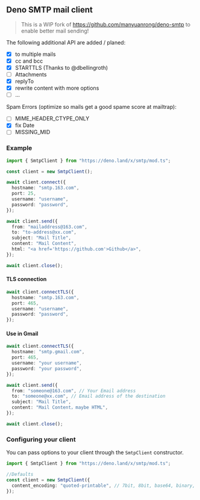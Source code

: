 ## Deno SMTP mail client

> This is a WIP fork of https://github.com/manyuanrong/deno-smtp to enable better mail sending!

The following additional API are added / planed:

- [x] to multiple mails
- [x] cc and bcc
- [x] STARTTLS (Thanks to @dbellingroth)
- [ ] Attachments
- [x] replyTo
- [x] rewrite content with more options
- [ ] ...

Spam Errors (optimize so mails get a good spame score at mailtrap):
- [ ] MIME_HEADER_CTYPE_ONLY
- [x] fix Date
- [ ] MISSING_MID

<!-- [![Build Status](https://github.com/manyuanrong/deno-smtp/workflows/ci/badge.svg?branch=master)](https://github.com/manyuanrong/deno-smtp/actions)
![GitHub](https://img.shields.io/github/license/manyuanrong/deno-smtp.svg)
![GitHub release](https://img.shields.io/github/release/manyuanrong/deno-smtp.svg)
![(Deno)](https://img.shields.io/badge/deno-1.0.0-green.svg) -->

### Example

```ts
import { SmtpClient } from "https://deno.land/x/smtp/mod.ts";

const client = new SmtpClient();

await client.connect({
  hostname: "smtp.163.com",
  port: 25,
  username: "username",
  password: "password",
});

await client.send({
  from: "mailaddress@163.com",
  to: "to-address@xx.com",
  subject: "Mail Title",
  content: "Mail Content",
  html: "<a href='https://github.com'>Github</a>",
});

await client.close();
```

#### TLS connection

```ts
await client.connectTLS({
  hostname: "smtp.163.com",
  port: 465,
  username: "username",
  password: "password",
});
```

#### Use in Gmail

```ts
await client.connectTLS({
  hostname: "smtp.gmail.com",
  port: 465,
  username: "your username",
  password: "your password",
});

await client.send({
  from: "someone@163.com", // Your Email address
  to: "someone@xx.com", // Email address of the destination
  subject: "Mail Title",
  content: "Mail Content，maybe HTML",
});

await client.close();
```

### Configuring your client

You can pass options to your client through the `SmtpClient` constructor.

```ts
import { SmtpClient } from "https://deno.land/x/smtp/mod.ts";

//Defaults
const client = new SmtpClient({
  content_encoding: "quoted-printable", // 7bit, 8bit, base64, binary, quoted-printable
});
```
